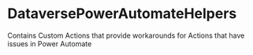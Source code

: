 # DataversePowerAutomateHelpers
Contains Custom Actions that provide workarounds for Actions that have issues in Power Automate
